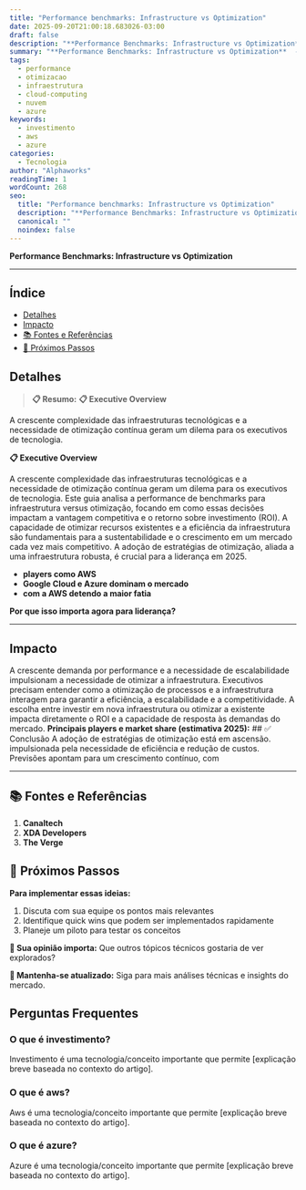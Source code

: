 ```yaml
---
title: "Performance benchmarks: Infrastructure vs Optimization"
date: 2025-09-20T21:00:18.683026-03:00
draft: false
description: "**Performance Benchmarks: Infrastructure vs Optimization**  ---... Leia mais sobre  e suas aplicações práticas."
summary: "**Performance Benchmarks: Infrastructure vs Optimization**  ---... Leia mais sobre  e suas aplicações práticas."
tags:
  - performance
  - otimizacao
  - infraestrutura
  - cloud-computing
  - nuvem
  - azure
keywords:
  - investimento
  - aws
  - azure
categories:
  - Tecnologia
author: "Alphaworks"
readingTime: 1
wordCount: 268
seo:
  title: "Performance benchmarks: Infrastructure vs Optimization"
  description: "**Performance Benchmarks: Infrastructure vs Optimization**  ---... Leia mais sobre  e suas aplicações práticas."
  canonical: ""
  noindex: false
---
```


**Performance Benchmarks: Infrastructure vs Optimization**

---



## Índice

- [Detalhes](#detalhes)
- [Impacto](#impacto)
- [📚 Fontes e Referências](#📚-fontes-e-referências)
- [🚀 Próximos Passos](#🚀-próximos-passos)

## Detalhes

> **📋 Resumo:** 
**📋 Executive Overview**

A crescente complexidade das infraestruturas tecnológicas e a necessidade de otimização contínua geram um dilema para os executivos de tecnologia.

**📋 Executive Overview**

A crescente complexidade das infraestruturas tecnológicas e a necessidade de otimização contínua geram um dilema para os executivos de tecnologia. Este guia analisa a performance de benchmarks para infraestrutura versus otimização, focando em como essas decisões impactam a vantagem competitiva e o retorno sobre investimento (ROI). A capacidade de otimizar recursos existentes e a eficiência da infraestrutura são fundamentais para a sustentabilidade e o crescimento em um mercado cada vez mais competitivo. A adoção de estratégias de otimização, aliada a uma infraestrutura robusta, é crucial para a liderança em 2025. 

- **players como AWS**
- **Google Cloud e Azure dominam o mercado**
- **com a AWS detendo a maior fatia**

 **Por que isso importa agora para liderança?**

---



## Impacto

A crescente demanda por performance e a necessidade de escalabilidade impulsionam a necessidade de otimizar a infraestrutura. Executivos precisam entender como a otimização de processos e a infraestrutura interagem para garantir a eficiência, a escalabilidade e a competitividade. A escolha entre investir em nova infraestrutura ou otimizar a existente impacta diretamente o ROI e a capacidade de resposta às demandas do mercado. **Principais players e market share (estimativa 2025):** ## ✅ Conclusão A adoção de estratégias de otimização está em ascensão. impulsionada pela necessidade de eficiência e redução de custos. Previsões apontam para um crescimento contínuo, com

---

## 📚 Fontes e Referências

1. **Canaltech**
2. **XDA Developers**
3. **The Verge**

## 🚀 Próximos Passos

**Para implementar essas ideias:**
1. Discuta com sua equipe os pontos mais relevantes
2. Identifique quick wins que podem ser implementados rapidamente  
3. Planeje um piloto para testar os conceitos

**💭 Sua opinião importa:** Que outros tópicos técnicos gostaria de ver explorados?

**🔗 Mantenha-se atualizado:** Siga para mais análises técnicas e insights do mercado.


## Perguntas Frequentes

### O que é investimento?

Investimento é uma tecnologia/conceito importante que permite [explicação breve baseada no contexto do artigo].

### O que é aws?

Aws é uma tecnologia/conceito importante que permite [explicação breve baseada no contexto do artigo].

### O que é azure?

Azure é uma tecnologia/conceito importante que permite [explicação breve baseada no contexto do artigo].


